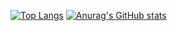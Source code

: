 [![Top Langs](https://github-readme-stats.vercel.app/api/top-langs/?username=mars-tatsuru&layout=compact&theme=onedark)](https://github.com/anuraghazra/github-readme-stats)
[![Anurag's GitHub stats](https://github-readme-stats.vercel.app/api?username=mars-tatsuru&theme=onedark&show_icons=true)](https://github.com/anuraghazra/github-readme-stats)
